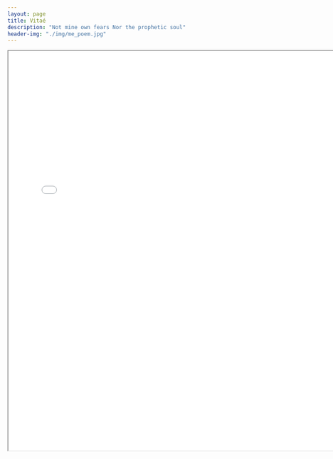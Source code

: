 ```yaml
---
layout: page
title: Vitaé
description: "Not mine own fears Nor the prophetic soul"
header-img: "./img/me_poem.jpg"
---
```


 <iframe src = "../Shan_Jiang_2019.pdf" width="750" height="900">

